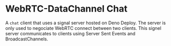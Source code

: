 # WebRTC-DataChannel Chat
A `chat` client that uses a signal server hosted on Deno Deploy.
The server is only used to negociate WebRTC connect between two clients.
This signel server communicates to clients using Server Sent Events and BroadcastChannels.